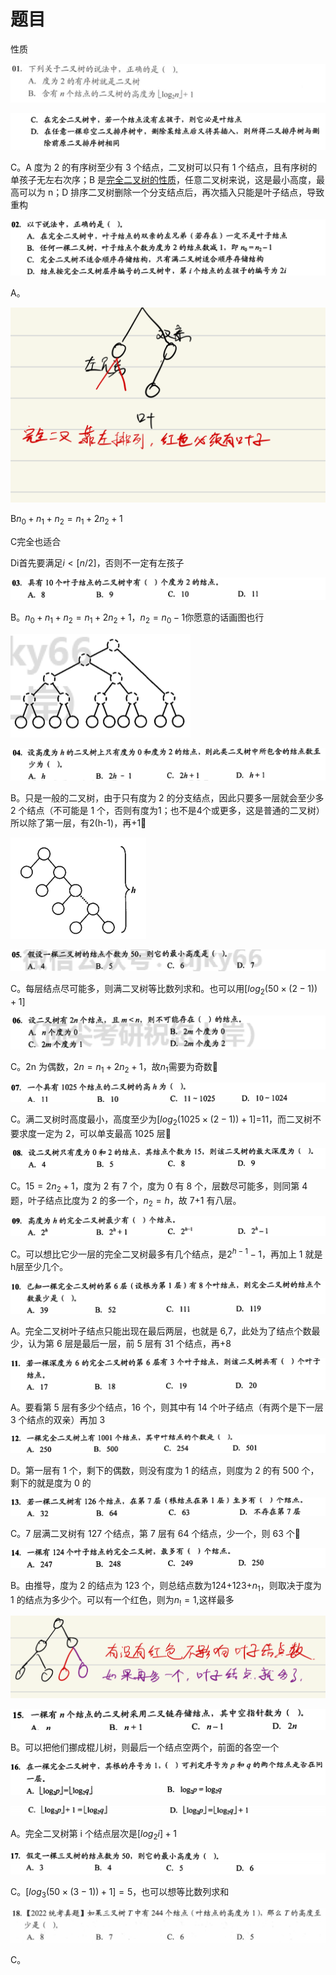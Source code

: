 # 题目

性质

![Untitled](%E9%A2%98%E7%9B%AE%206f8b90cbd5aa4bd4a46d425643c09b01/Untitled.png)

![Untitled](%E9%A2%98%E7%9B%AE%206f8b90cbd5aa4bd4a46d425643c09b01/Untitled%201.png)

C。A 度为 2 的有序树至少有 3 个结点，二叉树可以只有 1 个结点，且有序树的单孩子无左右次序；B 是[完全二叉树的性质](../%E6%95%B0%E6%8D%AE%E7%BB%93%E6%9E%84%E4%B8%8E%E7%AE%97%E6%B3%95%20dc82eb78903d4bd093174a6a60aabbe7.md)，任意二叉树来说，这是最小高度，最高可以为 n；D 排序二叉树删除一个分支结点后，再次插入只能是叶子结点，导致重构

![Untitled](%E9%A2%98%E7%9B%AE%206f8b90cbd5aa4bd4a46d425643c09b01/Untitled%202.png)

A。

![Untitled](%E9%A2%98%E7%9B%AE%206f8b90cbd5aa4bd4a46d425643c09b01/Untitled%203.png)

B$n_0+n_1+n_2=n_1+2n_2+1$

C完全也适合

Di首先要满足$i<[n/2]$，否则不一定有左孩子

![Untitled](%E9%A2%98%E7%9B%AE%206f8b90cbd5aa4bd4a46d425643c09b01/Untitled%204.png)

B。$n_0+n_1+n_2=n_1+2n_2+1$，$n_2=n_0-1$你愿意的话画图也行

![Untitled](%E9%A2%98%E7%9B%AE%206f8b90cbd5aa4bd4a46d425643c09b01/Untitled%205.png)

![Untitled](%E9%A2%98%E7%9B%AE%206f8b90cbd5aa4bd4a46d425643c09b01/Untitled%206.png)

B。只是一般的二叉树，由于只有度为 2 的分支结点，因此只要多一层就会至少多 2 个结点（不可能是 1 个，否则有度为1；也不是4个或更多，这是普通的二叉树）所以除了第一层，有2(h-1)，再+1🧐

![Untitled](%E9%A2%98%E7%9B%AE%206f8b90cbd5aa4bd4a46d425643c09b01/Untitled%207.png)

![Untitled](%E9%A2%98%E7%9B%AE%206f8b90cbd5aa4bd4a46d425643c09b01/Untitled%208.png)

C。每层结点尽可能多，则满二叉树等比数列求和。也可以用$[log_2(50\times(2-1))+1]$

![Untitled](%E9%A2%98%E7%9B%AE%206f8b90cbd5aa4bd4a46d425643c09b01/Untitled%209.png)

C。2n 为偶数，$2n=n_1+2n_2+1$，故$n_1$需要为奇数🧐

![Untitled](%E9%A2%98%E7%9B%AE%206f8b90cbd5aa4bd4a46d425643c09b01/Untitled%2010.png)

C。满二叉树时高度最小，高度至少为$[log_2(1025\times(2-1))+1]$=11，而二叉树不要求度一定为 2，可以单支最高 1025 层🧐

![Untitled](%E9%A2%98%E7%9B%AE%206f8b90cbd5aa4bd4a46d425643c09b01/Untitled%2011.png)

C。$15=2n_2+1$，度为 2 有 7 个，度为 0 有 8 个，层数尽可能多，则同第 4 题，叶子结点比度为 2 的多一个，$n_2=h$，故 7+1 有八层。

![Untitled](%E9%A2%98%E7%9B%AE%206f8b90cbd5aa4bd4a46d425643c09b01/Untitled%2012.png)

C。可以想比它少一层的完全二叉树最多有几个结点，是$2^{h-1}-1$，再加上 1 就是h层至少几个。

![Untitled](%E9%A2%98%E7%9B%AE%206f8b90cbd5aa4bd4a46d425643c09b01/Untitled%2013.png)

A。完全二叉树叶子结点只能出现在最后两层，也就是 6,7，此处为了结点个数最少，认为第 6 层是最后一层，前 5 层有 31 个结点，再+8

![Untitled](%E9%A2%98%E7%9B%AE%206f8b90cbd5aa4bd4a46d425643c09b01/Untitled%2014.png)

A。要看第 5 层有多少个结点，16 个，则其中有 14 个叶子结点（有两个是下一层 3 个结点的双亲）再加 3

![Untitled](%E9%A2%98%E7%9B%AE%206f8b90cbd5aa4bd4a46d425643c09b01/Untitled%2015.png)

D。第一层有 1 个，剩下的偶数，则没有度为 1 的结点，则度为 2 的有 500 个，剩下的就是度为 0 的

![Untitled](%E9%A2%98%E7%9B%AE%206f8b90cbd5aa4bd4a46d425643c09b01/Untitled%2016.png)

C。7 层满二叉树有 127 个结点，第 7 层有 64 个结点，少一个，则 63 个🧐

![Untitled](%E9%A2%98%E7%9B%AE%206f8b90cbd5aa4bd4a46d425643c09b01/Untitled%2017.png)

B。由推导，度为 2 的结点为 123 个，则总结点数为124+123+$n_1$，则取决于度为 1 的结点为多少个。可以有一个红色，则为$n_!=1$,这样最多

![Untitled](%E9%A2%98%E7%9B%AE%206f8b90cbd5aa4bd4a46d425643c09b01/Untitled%2018.png)

![Untitled](%E9%A2%98%E7%9B%AE%206f8b90cbd5aa4bd4a46d425643c09b01/Untitled%2019.png)

B。可以把他们挪成棍儿树，则最后一个结点空两个，前面的各空一个

![Untitled](%E9%A2%98%E7%9B%AE%206f8b90cbd5aa4bd4a46d425643c09b01/Untitled%2020.png)

![Untitled](%E9%A2%98%E7%9B%AE%206f8b90cbd5aa4bd4a46d425643c09b01/Untitled%2021.png)

A。完全二叉树第 i 个结点层次是$[log_2i]+1$

![Untitled](%E9%A2%98%E7%9B%AE%206f8b90cbd5aa4bd4a46d425643c09b01/Untitled%2022.png)

C。$[log_3(50\times(3-1))+1]=5$，也可以想等比数列求和

![Untitled](%E9%A2%98%E7%9B%AE%20552b767fa32f4366afe6de00d26c9b0e/Untitled%209.png)

C。